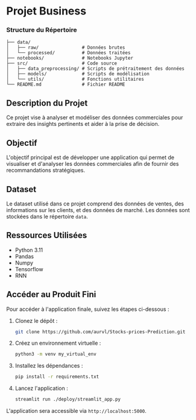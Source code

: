 # Projet Business

### Structure du Répertoire

```
├── data/
│   ├── raw/                # Données brutes
│   └── processed/          # Données traitées
├── notebooks/              # Notebooks Jupyter
├── src/                    # Code source
│   ├── data_preprocessing/ # Scripts de prétraitement des données
│   ├── models/             # Scripts de modélisation
│   └── utils/              # Fonctions utilitaires
└── README.md               # Fichier README
```

## Description du Projet

Ce projet vise à analyser et modéliser des données commerciales pour extraire des insights pertinents et aider à la prise de décision.

## Objectif

L'objectif principal est de développer une application qui permet de visualiser et d'analyser les données commerciales afin de fournir des recommandations stratégiques.

## Dataset

Le dataset utilisé dans ce projet comprend des données de ventes, des informations sur les clients, et des données de marché. Les données sont stockées dans le répertoire `data`.

## Ressources Utilisées

- Python 3.11
- Pandas
- Numpy
- Tensorflow
- RNN

## Accéder au Produit Fini

Pour accéder à l'application finale, suivez les étapes ci-dessous :

1. Clonez le dépôt :
    ```bash
    git clone https://github.com/aurvl/Stocks-prices-Prediction.git
    ```
2. Créez un environnement virtuelle :
    ```bash
    python3 -m venv my_virtual_env
    ```
3. Installez les dépendances :
    ```bash
    pip install -r requirements.txt
    ```
4. Lancez l'application :
    ```bash
    streamlit run ./deploy/streamlit_app.py
    ```

L'application sera accessible via `http://localhost:5000`.
